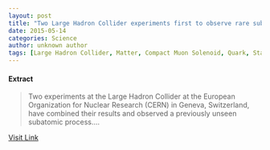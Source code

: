 ```yaml
---
layout: post
title: "Two Large Hadron Collider experiments first to observe rare subatomic process"
date: 2015-05-14
categories: Science
author: unknown author
tags: [Large Hadron Collider, Matter, Compact Muon Solenoid, Quark, Standard Model, CERN, Subatomic particle, Physics beyond the Standard Model, Universe, Antimatter, Collider, LHCb experiment, Particle physics, Hadron, Meson, Nuclear physics, Mechanics, Physics, Physical sciences, Science, Theoretical physics, Quantum field theory, Physical cosmology, Physical universe]
---
```





#### Extract
>Two experiments at the Large Hadron Collider at the European Organization for Nuclear Research (CERN) in Geneva, Switzerland, have combined their results and observed a previously unseen subatomic process....



[Visit Link](http://feeds.sciencedaily.com/~r/sciencedaily/~3/B-edWfIDm04/150513145509.htm)


